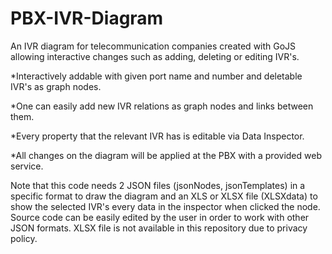# PBX-IVR-Diagram
An IVR diagram for telecommunication companies created with GoJS allowing interactive changes such as adding, deleting or editing IVR's.

*Interactively addable with given port name and number and deletable IVR's as graph nodes.

*One can easily add new IVR relations as graph nodes and links between them.

*Every property that the relevant IVR has is editable via Data Inspector.

*All changes on the diagram will be applied at the PBX with a provided web service.

Note that this code needs 2 JSON files (jsonNodes, jsonTemplates) in a specific format to draw the diagram and an XLS or XLSX file (XLSXdata) to show the selected IVR's every data in the inspector when clicked the node. Source code can be easily edited by the user in order to work with other JSON formats. XLSX file is not available in this repository due to privacy policy.
